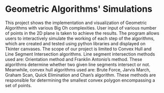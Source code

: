 # Geometric Algorithms' Simulations
This project shows the implementation and visualization of Geometric Algorithms with various Big Oh complexities. User input of various number of points in the 2D plane is taken to achieve the results. The program allows
users to interactively simulate the working of each step of the algorithms, which are created and tested using python libraries and displayed on Tkinter canvases. The
scope of our project is limited to Convex Hull and Line Segment Intersection algorithms. Line segment intersection methods used are: Orientation method and Franklin Antonio’s method. These algorithms determine
whether two given line segments intersect or not. Meanwhile, convex hull algorithms used are: Brute Force, Jarvis March, Graham Scan, Quick Elimination and Chan’s algorithm. These methods are responsible for 
determining the smallest convex polygon encompassing a set of points.
